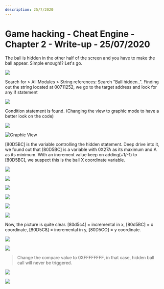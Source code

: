 ```yaml
---
description: 25/7/2020
---
```


# Game hacking - Cheat Engine  - Chapter 2 - Write-up - 25/07/2020

The ball is hidden in the other half of the screen and you have to make the ball appear. Simple enough!? Let's go.

![](.gitbook/assets/program.png)

Search for &gt; All Modules &gt; String references: Search "Ball hidden..". Finding out the string located at 00711252, we go to the target address and look for any if statement

![](.gitbook/assets/1.png)

Condition statement is found. \(Changing the view to graphic mode to have a better look on the code\)

![](.gitbook/assets/2.png)

![Graphic View](.gitbook/assets/3.png)

\[80D5BC\] is the variable controlling the hidden statement. Deep drive into it, we found out that \[80D5BC\] is a variable with 0X27A as its maximum and A as its minimum. With an increment value keep on adding\(+1/-1\) to \[80D5BC\], we suspect this is the ball X coordinate variable.

![](.gitbook/assets/4.png)

![](.gitbook/assets/5.png)

![](.gitbook/assets/6.png)

![](.gitbook/assets/7.png)

![](.gitbook/assets/8.png)

![](.gitbook/assets/9.png)

Now, the picture is quite clear. \[80d5c4\] = incremental in x, \[80d5BC\] = x coordinate, \[80D5C8\] = incremental in y, \[80D5CO\] = y coordinate.

![](.gitbook/assets/10-1-.png)

![](.gitbook/assets/11.png)

> Change the compare value to 0XFFFFFFFF, in that case, hidden ball call will never be triggered.

![](.gitbook/assets/12.png)

![](.gitbook/assets/result%20%281%29.png)

